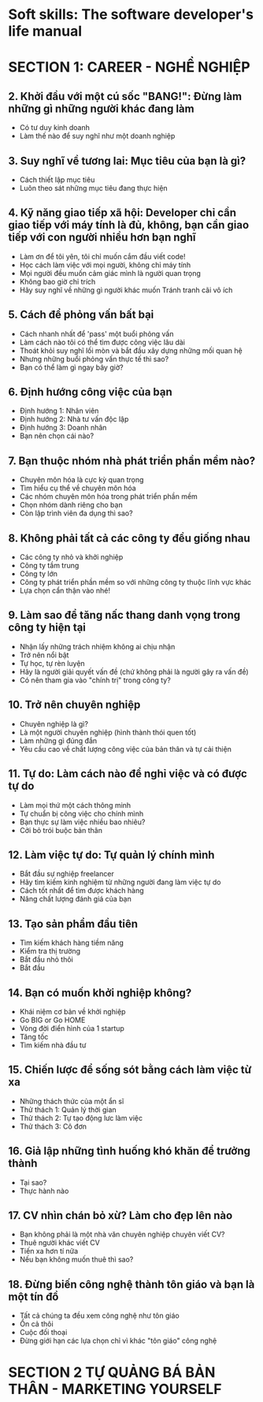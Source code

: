 # Soft skills: The software developer's life manual

# SECTION 1: CAREER - NGHỀ NGHIỆP

## 2. Khởi đầu với một cú sốc "BANG!": Đừng làm những gì những người khác đang làm
- Có tư duy kinh doanh
- Làm thế nào để suy nghĩ như một doanh nghiệp

## 3. Suy nghĩ về tương lai: Mục tiêu của bạn là gì?
- Cách thiết lập mục tiêu
- Luôn theo sát những mục tiêu đang thực hiện

## 4. Kỹ năng giao tiếp xã hội: Developer chỉ cần giao tiếp với máy tính là đủ, không, bạn cần giao tiếp với con người nhiều hơn bạn nghĩ
- Làm ơn để tôi yên, tôi chỉ muốn cắm đầu viết code!
- Học cách làm việc với mọi người, không chỉ máy tính
- Mọi người đều muốn cảm giác mình là người quan trọng 
- Không bao giờ chỉ trích
- Hãy suy nghĩ về những gì người khác muốn Tránh tranh cãi vô ích

## 5. Cách để phỏng vấn bất bại
- Cách nhanh nhất để 'pass' một buổi phỏng vấn
- Làm cách nào tôi có thể tìm được công việc lâu dài
- Thoát khỏi suy nghĩ lối mòn và bắt đầu xây dựng những mối quan hệ
- Nhưng những buổi phỏng vấn thực tế thì sao?
- Bạn có thể làm gì ngay bây giờ?

## 6. Định hướng công việc của bạn
- Định hướng 1: Nhân viên
- Định hướng 2: Nhà tư vấn độc lập
- Định hướng 3: Doanh nhân
- Bạn nên chọn cái nào?

## 7. Bạn thuộc nhóm nhà phát triển phần mềm nào?
- Chuyên môn hóa là cực kỳ quan trọng
- Tìm hiểu cụ thể về chuyên môn hóa
- Các nhóm chuyên môn hóa trong phát triển phần mềm
- Chọn nhóm dành riêng cho bạn
- Còn lập trình viên đa dụng thì sao?

## 8. Không phải tất cả các công ty đều giống nhau
- Các công ty nhỏ và khởi nghiệp
- Công ty tầm trung
- Công ty lớn
- Công ty phát triển phần mềm so với những công ty thuộc lĩnh vực khác
- Lựa chọn cẩn thận vào nhé!

## 9. Làm sao để tăng nấc thang danh vọng trong công ty hiện tại
- Nhận lấy những trách nhiệm không ai chịu nhận
- Trở nên nổi bật
- Tự học, tự rèn luyện
- Hãy là người giải quyết vấn đề (chứ không phải là người gây ra vấn đề)
- Có nên tham gia vào "chính trị" trong công ty?

## 10. Trở nên chuyên nghiệp
- Chuyên nghiệp là gì?
- Là một người chuyên nghiệp (hình thành thói quen tốt)
- Làm những gì đúng đắn
- Yêu cầu cao về chất lượng công việc của bản thân và tự cải thiện

## 11. Tự do: Làm cách nào để nghỉ việc và có được tự do
- Làm mọi thứ một cách thông minh
- Tự chuẩn bị công việc cho chính mình
- Bạn thực sự làm việc nhiều bao nhiêu?
- Cởi bỏ trói buộc bản thân

## 12. Làm việc tự do: Tự quản lý chính mình
- Bắt đầu sự nghiệp freelancer
- Hãy tìm kiếm kinh nghiệm từ những người đang làm việc tự do
- Cách tốt nhất để tìm được khách hàng
- Nâng chất lượng đánh giá của bạn

## 13. Tạo sản phẩm đầu tiên
- Tìm kiếm khách hàng tiềm năng
- Kiểm tra thị trường
- Bắt đầu nhỏ thôi
- Bắt đầu

## 14. Bạn có muốn khởi nghiệp không?
- Khái niệm cơ bản về khởi nghiệp
- Go BIG or Go HOME
- Vòng đời điển hình của 1 startup
- Tăng tốc
- Tìm kiếm nhà đầu tư

## 15. Chiến lược để sống sót bằng cách làm việc từ xa
- Những thách thức của một ẩn sĩ
- Thử thách 1: Quản lý thời gian
- Thử thách 2: Tự tạo động lưc làm việc
- Thử thách 3: Cô đơn

## 16. Giả lập những tình huống khó khăn để trưởng thành
- Tại sao?
- Thực hành nào

## 17. CV nhìn chán bỏ xừ? Làm cho đẹp lên nào
- Bạn không phải là một nhà văn chuyên nghiệp chuyên viết CV?
- Thuê người khác viết CV
- Tiến xa hơn tí nữa
- Nếu bạn không muốn thuê thì sao? 

## 18. Đừng biến công nghệ thành tôn giáo và bạn là một tín đồ
- Tất cả chúng ta đều xem công nghệ như tôn giáo
- Ổn cả thôi
- Cuộc đối thoại
- Đừng giới hạn các lựa chọn chỉ vì khác "tôn giáo" công nghệ

# SECTION 2 TỰ QUẢNG BÁ BẢN THÂN - MARKETING YOURSELF
